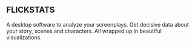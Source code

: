 ## FLICKSTATS

A desktop software to analyze your screenplays. Get decisive data about your story, scenes and characters. All wrapped up in beautiful visualizations.
